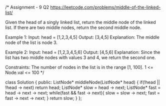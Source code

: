 /*
Assignment - 9 Q2
https://leetcode.com/problems/middle-of-the-linked-list/

Given the head of a singly linked list, return the middle node of the linked list.
If there are two middle nodes, return the second middle node.

Example 1:
Input: head = [1,2,3,4,5]
Output: [3,4,5]
Explanation: The middle node of the list is node 3.

Example 2:
Input: head = [1,2,3,4,5,6]
Output: [4,5,6]
Explanation: Since the list has two middle nodes with values 3 and 4, we return the second one.
 
Constraints:
The number of nodes in the list is in the range [1, 100].
1 <= Node.val <= 100
*/

class Solution {
public:
    ListNode* middleNode(ListNode* head) {
        if(!head || !head -> next) return head;
        ListNode* slow = head -> next;
        ListNode* fast = head -> next -> next;
        while(fast && fast -> next){
            slow = slow -> next;
            fast = fast -> next -> next;
        }
        return slow;
    }
};